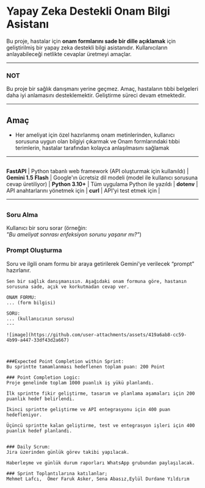 #  Yapay Zeka Destekli Onam Bilgi Asistanı

Bu proje, hastalar için **onam formlarını sade bir dille açıklamak** için geliştirilmiş bir yapay zeka destekli bilgi asistanıdır. Kullanıcıların anlayabileceği netlikte cevaplar üretmeyi amaçlar.

---


### NOT

Bu proje bir sağlık danışmanı yerine geçmez. Amaç, hastaların tıbbi belgeleri daha iyi anlamasını desteklemektir. Geliştirme süreci devam etmektedir.

---

## Amaç

- Her ameliyat için özel hazırlanmış onam metinlerinden, kullanıcı sorusuna uygun olan bilgiyi çıkarmak ve Onam formlarındaki tıbbi terimlerin, hastalar tarafından kolayca anlaşılmasını sağlamak 

---

## 


 **FastAPI**      | Python tabanlı web framework (API oluşturmak için kullanıldı) |
 **Gemini 1.5 Flash** | Google'ın ücretsiz dil modeli (model ile kullanıcı sorusuna cevap üretiliyor) |
 **Python 3.10+** | Tüm uygulama Python ile yazıldı |
 **dotenv**       | API anahtarlarını yönetmek için |
 **curl**         | API'yi test etmek için |

---

## 

###   Soru Alma
Kullanıcı bir soru sorar (örneğin:  
*"Bu ameliyat sonrası enfeksiyon sorunu yaşanır mı?"*)

###  Prompt Oluşturma
Soru ve ilgili onam formu bir araya getirilerek Gemini’ye verilecek “prompt” hazırlanır.

```text
Sen bir sağlık danışmanısın. Aşağıdaki onam formuna göre, hastanın sorusuna sade, açık ve korkutmadan cevap ver.

ONAM FORMU:
... (form bilgisi)

SORU:
... (kullanıcının sorusu)
---

![image](https://github.com/user-attachments/assets/419a6ab8-cc59-4b99-a447-33df43d2a667)



###Expected Point Completion within Sprint:
Bu sprintte tamamlanması hedeflenen toplam puan: 200 Point

### Point Completion Logic:
Proje genelinde toplam 1000 puanlık iş yükü planlandı.

İlk sprintte fikir geliştirme, tasarım ve planlama aşamaları için 200 puanlık hedef belirlendi.

İkinci sprintte geliştirme ve API entegrasyonu için 400 puan hedefleniyor.

Üçüncü sprintte kalan geliştirme, test ve entegrasyon işleri için 400 puanlık hedef planlandı.


### Daily Scrum:
Jira üzerinden günlük görev takibi yapılacak.

Haberleşme ve günlük durum raporları WhatsApp grubundan paylaşılacak.

### Sprint Toplantılarına katılanlar;
Mehmet Lafcı,  Ömer Faruk Asker, Sena Abasız,Eylül Durdane Yıldırım

